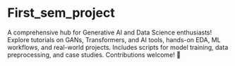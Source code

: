 # First_sem_project
A comprehensive hub for Generative AI and Data Science enthusiasts! Explore tutorials on GANs, Transformers, and AI tools, hands-on EDA, ML workflows, and real-world projects. Includes scripts for model training, data preprocessing, and case studies. Contributions welcome! 🚀
